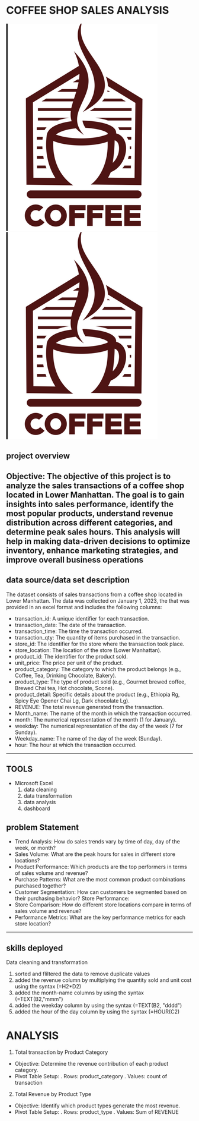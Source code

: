 # COFFEE SHOP SALES ANALYSIS
![](image_of_coffee_shop.png)![](image_of_coffee_shop.png)
## project overview 
Objective: The objective of this project is to analyze the sales transactions of a coffee shop located in Lower Manhattan. The goal is to gain insights into sales performance, identify the most popular products, understand revenue distribution across different categories, and determine peak sales hours. This analysis will help in making data-driven decisions to optimize inventory, enhance marketing strategies, and improve overall business operations
---
## data source/data set description 
The dataset consists of sales transactions from a coffee shop located in Lower Manhattan. The data was collected on January 1, 2023, the that was provided in an excel format and includes the following columns:
- transaction_id: A unique identifier for each transaction.
-	transaction_date: The date of the transaction.
-	transaction_time: The time the transaction occurred.
-	transaction_qty: The quantity of items purchased in the transaction.
-	store_id: The identifier for the store where the transaction took place.
-	store_location: The location of the store (Lower Manhattan).
-	product_id: The identifier for the product sold.
-	unit_price: The price per unit of the product.
-	product_category: The category to which the product belongs (e.g., Coffee, Tea, Drinking Chocolate, Bakery).
-	product_type: The type of product sold (e.g., Gourmet brewed coffee, Brewed Chai tea, Hot chocolate, Scone).
-	product_detail: Specific details about the product (e.g., Ethiopia Rg, Spicy Eye Opener Chai Lg, Dark chocolate Lg).
-	REVENUE: The total revenue generated from the transaction.
-	Month_name: The name of the month in which the transaction occurred.
-	month: The numerical representation of the month (1 for January).
-	weekday: The numerical representation of the day of the week (7 for Sunday).
-	Weekday_name: The name of the day of the week (Sunday).
-	hour: The hour at which the transaction occurred.
  ---
  ## TOOLS 
  - Microsoft Excel
     1. data cleaning
     2. data transformation
     3. data analysis
     4. dashboard
## problem Statement 
- Trend Analysis: How do sales trends vary by time of day, day of the week, or month?
- Sales Volume: What are the peak hours for sales in different store locations?
- Product Performance: Which products are the top performers in terms of sales volume and revenue?
- Purchase Patterns: What are the most common product combinations purchased together?
- Customer Segmentation: How can customers be segmented based on their purchasing behavior?  Store Performance:
- Store Comparison: How do different store locations compare in terms of sales volume and revenue?
- Performance Metrics: What are the key performance metrics for each store location?
---
## skills deployed
Data cleaning and transformation 
1. sorted and fliltered the data to remove duplicate values 
2. added the revenue column by multiplying the quantity sold and unit cost using the syntax (=H2*D2)
3. added the month-name columns by using the syntax  (=TEXT(B2,"mmm")
4. added the weekday column by using the syntax (=TEXT(B2, "dddd")
5. added the hour of the day column by using the syntax (=HOUR(C2)
# ANALYSIS 
1. Total transaction by Product Category
  - Objective: Determine the revenue contribution of each product category.
  - Pivot Table Setup:
    . Rows: product_category
    . Values: count of transaction
2. Total Revenue by Product Type
 - Objective: Identify which product types generate the most revenue.
 - 	Pivot Table Setup:
	. Rows: product_type
	. Values: Sum of REVENUE


